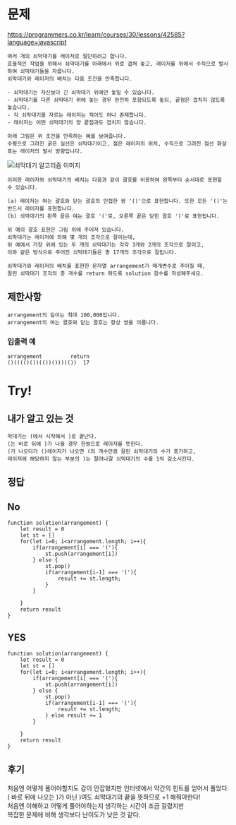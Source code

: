# 문제
https://programmers.co.kr/learn/courses/30/lessons/42585?language=javascript
```
여러 개의 쇠막대기를 레이저로 절단하려고 합니다.
효율적인 작업을 위해서 쇠막대기를 아래에서 위로 겹쳐 놓고, 레이저를 위에서 수직으로 발사하여 쇠막대기들을 자릅니다.
쇠막대기와 레이저의 배치는 다음 조건을 만족합니다.

- 쇠막대기는 자신보다 긴 쇠막대기 위에만 놓일 수 있습니다.
- 쇠막대기를 다른 쇠막대기 위에 놓는 경우 완전히 포함되도록 놓되, 끝점은 겹치지 않도록 놓습니다.
- 각 쇠막대기를 자르는 레이저는 적어도 하나 존재합니다.
- 레이저는 어떤 쇠막대기의 양 끝점과도 겹치지 않습니다.

아래 그림은 위 조건을 만족하는 예를 보여줍니다.
수평으로 그려진 굵은 실선은 쇠막대기이고, 점은 레이저의 위치, 수직으로 그려진 점선 화살표는 레이저의 발사 방향입니다.
```
![쇠막대기 알고리즘 이미지](https://grepp-programmers.s3.amazonaws.com/files/ybm/dbd166625b/d3ae656b-bb7b-421c-9f74-fa9ea800b860.png)
```
이러한 레이저와 쇠막대기의 배치는 다음과 같이 괄호를 이용하여 왼쪽부터 순서대로 표현할 수 있습니다.

(a) 레이저는 여는 괄호와 닫는 괄호의 인접한 쌍 '()'으로 표현합니다. 또한 모든 '()'는 반드시 레이저를 표현합니다.
(b) 쇠막대기의 왼쪽 끝은 여는 괄호 '('로, 오른쪽 끝은 닫힌 괄호 ')'로 표현됩니다.

위 예의 괄호 표현은 그림 위에 주어져 있습니다.
쇠막대기는 레이저에 의해 몇 개의 조각으로 잘리는데,
위 예에서 가장 위에 있는 두 개의 쇠막대기는 각각 3개와 2개의 조각으로 잘리고,
이와 같은 방식으로 주어진 쇠막대기들은 총 17개의 조각으로 잘립니다.

쇠막대기와 레이저의 배치를 표현한 문자열 arrangement가 매개변수로 주어질 때,
잘린 쇠막대기 조각의 총 개수를 return 하도록 solution 함수를 작성해주세요.
```
## 제한사항
```
arrangement의 길이는 최대 100,000입니다.
arrangement의 여는 괄호와 닫는 괄호는 항상 쌍을 이룹니다.
```
### 입출력 예
```
arrangement	        return
()(((()())(())()))(())	17
```
# Try!
## 내가 알고 있는 것
`막대기는 (에서 시작해서 )로 끝난다.`<br>
`(는 바로 뒤에 )가 나올 경우 한쌍으로 레이저를 뜻한다.`<br>
`(가 나오다가 ()레이저가 나오면 (의 개수만큼 잘린 쇠막대기의 수가 증가하고,`<br>
`레이저에 해당하지 않는 부분의 )는 잘려나갈 쇠막대기의 수를 1씩 감소시킨다.`<br>

## 정답
## No
```
function solution(arrangement) {
    let result = 0
    let st = []
    for(let i=0; i<arrangement.length; i++){
        if(arrangement[i] === '('){
            st.push(arrangement[i])
        } else {
            st.pop()
            if(arrangement[i-1] === '('){
                result += st.length;
            } 
        }
        
    }
    return result
}
```
## YES
```
function solution(arrangement) {
    let result = 0
    let st = []
    for(let i=0; i<arrangement.length; i++){
        if(arrangement[i] === '('){
            st.push(arrangement[i])
        } else {
            st.pop()
            if(arrangement[i-1] === '('){
                result += st.length;
            } else result += 1
        }
        
    }
    return result
}
```

## 후기
처음엔 어떻게 풀어야할지도 감이 안잡혔지만 인터넷에서 약간의 힌트를 얻어서 풀었다.<br>
( 바로 뒤에 나오는 )가 아닌 )여도 쇠막대기의 끝을 뜻하므로 +1 해줘야한다!<br>
처음엔 이해하고 어떻게 풀어야하는지 생각하는 시간이 조금 걸렸지만<br>
복잡한 문제에 비해 생각보다 난이도가 낮은 것 같다.<br>
<br>
